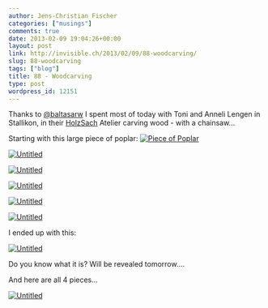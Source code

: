 ```yaml
---
author: Jens-Christian Fischer
categories: ["musings"]
comments: true
date: 2013-02-09 19:04:26+00:00
layout: post
link: http://invisible.ch/2013/02/09/88-woodcarving/
slug: 88-woodcarving
tags: ["blog"]
title: 88 - Woodcarving
type: post
wordpress_id: 12151
---
```


Thanks to [@baltasarw](https://twitter.com/balthasarw) I spent most of today with Toni and Anneli Lengen in Stallikon, in their [HolzSach](http://www.holzsach.ch/) Atelier carving wood - with a chainsaw...

Starting with this large piece of poplar:
[![Piece of Poplar](http://farm9.staticflickr.com/8509/8459225864_c0b11b7c44.jpg)](http://www.flickr.com/photos/jcfischer/8459225864/)

[![Untitled](http://farm9.staticflickr.com/8106/8459226346_9a1fa0ca58.jpg)](http://www.flickr.com/photos/jcfischer/8459226346/)

[![Untitled](http://farm9.staticflickr.com/8519/8458123755_85119443c9.jpg)](http://www.flickr.com/photos/jcfischer/8458123755/)

[![Untitled](http://farm9.staticflickr.com/8519/8459228584_199c3753a8.jpg)](http://www.flickr.com/photos/jcfischer/8459228584/)

[![Untitled](http://farm9.staticflickr.com/8532/8459229490_280677e832.jpg)](http://www.flickr.com/photos/jcfischer/8459229490/)

[![Untitled](http://farm9.staticflickr.com/8233/8458127295_af7199b7f9.jpg)](http://www.flickr.com/photos/jcfischer/8458127295/)

I ended up with this:

[![Untitled](http://farm9.staticflickr.com/8099/8458129377_3be1a29a2f.jpg)](http://www.flickr.com/photos/jcfischer/8458129377/)

Do you know what it is? Will be revealed tomorrow....

And here are all 4 pieces...

[![Untitled](http://farm9.staticflickr.com/8391/8458337295_c5cc3a8df3.jpg)](http://www.flickr.com/photos/jcfischer/8458337295/)
